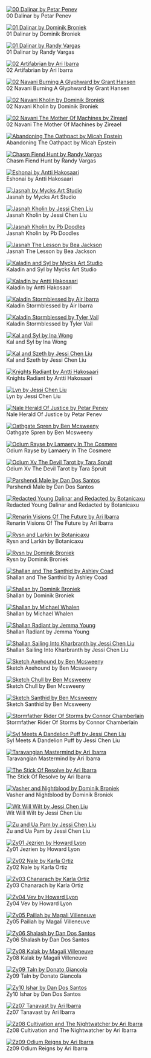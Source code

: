 [![00 Dalinar by Petar Penev](00_dalinar_by_petar_penev.jpg "00 Dalinar by Petar Penev")](https://raw.githubusercontent.com/buckmanc/Wallpapers/main/mobile/stormlight/00_dalinar_by_petar_penev.jpg)\
00 Dalinar by Petar Penev

[![01 Dalinar by Dominik Broniek](01_dalinar_by_dominik_broniek.jpg "01 Dalinar by Dominik Broniek")](https://raw.githubusercontent.com/buckmanc/Wallpapers/main/mobile/stormlight/01_dalinar_by_dominik_broniek.jpg)\
01 Dalinar by Dominik Broniek

[![01 Dalinar by Randy Vargas](01_dalinar_by_randy_vargas.jpg "01 Dalinar by Randy Vargas")](https://raw.githubusercontent.com/buckmanc/Wallpapers/main/mobile/stormlight/01_dalinar_by_randy_vargas.jpg)\
01 Dalinar by Randy Vargas

[![02 Artifabrian by Ari Ibarra](02_artifabrian_by_ari_ibarra.jpg "02 Artifabrian by Ari Ibarra")](https://raw.githubusercontent.com/buckmanc/Wallpapers/main/mobile/stormlight/02_artifabrian_by_ari_ibarra.jpg)\
02 Artifabrian by Ari Ibarra

[![02 Navani Burning A Glyphward by Grant Hansen](02_navani_burning_a_glyphward_by_grant_hansen.webp "02 Navani Burning A Glyphward by Grant Hansen")](https://raw.githubusercontent.com/buckmanc/Wallpapers/main/mobile/stormlight/02_navani_burning_a_glyphward_by_grant_hansen.webp)\
02 Navani Burning A Glyphward by Grant Hansen

[![02 Navani Kholin by Dominik Broniek](02_navani_kholin_by_dominik_broniek.jpg "02 Navani Kholin by Dominik Broniek")](https://raw.githubusercontent.com/buckmanc/Wallpapers/main/mobile/stormlight/02_navani_kholin_by_dominik_broniek.jpg)\
02 Navani Kholin by Dominik Broniek

[![02 Navani The Mother Of Machines by Zireael](02_navani_the_mother_of_machines_by_zireael.jpg "02 Navani The Mother Of Machines by Zireael")](https://raw.githubusercontent.com/buckmanc/Wallpapers/main/mobile/stormlight/02_navani_the_mother_of_machines_by_zireael.jpg)\
02 Navani The Mother Of Machines by Zireael

[![Abandoning The Oathpact by Micah Epstein](abandoning_the_oathpact_by_micah_epstein.jpg "Abandoning The Oathpact by Micah Epstein")](https://raw.githubusercontent.com/buckmanc/Wallpapers/main/mobile/stormlight/abandoning_the_oathpact_by_micah_epstein.jpg)\
Abandoning The Oathpact by Micah Epstein

[![Chasm Fiend Hunt by Randy Vargas](chasm_fiend_hunt_by_randy_vargas.jpg "Chasm Fiend Hunt by Randy Vargas")](https://raw.githubusercontent.com/buckmanc/Wallpapers/main/mobile/stormlight/chasm_fiend_hunt_by_randy_vargas.jpg)\
Chasm Fiend Hunt by Randy Vargas

[![Eshonai by Antti Hakosaari](eshonai_by_antti_hakosaari.jpg "Eshonai by Antti Hakosaari")](https://raw.githubusercontent.com/buckmanc/Wallpapers/main/mobile/stormlight/eshonai_by_antti_hakosaari.jpg)\
Eshonai by Antti Hakosaari

[![Jasnah by Mycks Art Studio](jasnah_by_mycks_art_studio.jpg "Jasnah by Mycks Art Studio")](https://raw.githubusercontent.com/buckmanc/Wallpapers/main/mobile/stormlight/jasnah_by_mycks_art_studio.jpg)\
Jasnah by Mycks Art Studio

[![Jasnah Kholin by Jessi Chen Liu](jasnah_kholin_by_jessi_chen_liu.jpg "Jasnah Kholin by Jessi Chen Liu")](https://raw.githubusercontent.com/buckmanc/Wallpapers/main/mobile/stormlight/jasnah_kholin_by_jessi_chen_liu.jpg)\
Jasnah Kholin by Jessi Chen Liu

[![Jasnah Kholin by Pb Doodles](jasnah_kholin_by_pb_doodles.webp "Jasnah Kholin by Pb Doodles")](https://raw.githubusercontent.com/buckmanc/Wallpapers/main/mobile/stormlight/jasnah_kholin_by_pb_doodles.webp)\
Jasnah Kholin by Pb Doodles

[![Jasnah The Lesson by Bea Jackson](jasnah_the_lesson_by_bea_jackson.jpg "Jasnah The Lesson by Bea Jackson")](https://raw.githubusercontent.com/buckmanc/Wallpapers/main/mobile/stormlight/jasnah_the_lesson_by_bea_jackson.jpg)\
Jasnah The Lesson by Bea Jackson

[![Kaladin and Syl by Mycks Art Studio](kaladin_and_syl_by_mycks_art_studio.jpg "Kaladin and Syl by Mycks Art Studio")](https://raw.githubusercontent.com/buckmanc/Wallpapers/main/mobile/stormlight/kaladin_and_syl_by_mycks_art_studio.jpg)\
Kaladin and Syl by Mycks Art Studio

[![Kaladin by Antti Hakosaari](kaladin_by_antti_hakosaari.jpg "Kaladin by Antti Hakosaari")](https://raw.githubusercontent.com/buckmanc/Wallpapers/main/mobile/stormlight/kaladin_by_antti_hakosaari.jpg)\
Kaladin by Antti Hakosaari

[![Kaladin Stormblessed by Air Ibarra](kaladin_stormblessed_by_air_ibarra.jpg "Kaladin Stormblessed by Air Ibarra")](https://raw.githubusercontent.com/buckmanc/Wallpapers/main/mobile/stormlight/kaladin_stormblessed_by_air_ibarra.jpg)\
Kaladin Stormblessed by Air Ibarra

[![Kaladin Stormblessed by Tyler Vail](kaladin-stormblessed-by-tyler-vail.jpg "Kaladin Stormblessed by Tyler Vail")](https://raw.githubusercontent.com/buckmanc/Wallpapers/main/mobile/stormlight/kaladin-stormblessed-by-tyler-vail.jpg)\
Kaladin Stormblessed by Tyler Vail

[![Kal and Syl by Ina Wong](kal_and_syl_by_ina_wong.jpg "Kal and Syl by Ina Wong")](https://raw.githubusercontent.com/buckmanc/Wallpapers/main/mobile/stormlight/kal_and_syl_by_ina_wong.jpg)\
Kal and Syl by Ina Wong

[![Kal and Szeth by Jessi Chen Liu](kal_and_szeth_by_jessi_chen_liu.png "Kal and Szeth by Jessi Chen Liu")](https://raw.githubusercontent.com/buckmanc/Wallpapers/main/mobile/stormlight/kal_and_szeth_by_jessi_chen_liu.png)\
Kal and Szeth by Jessi Chen Liu

[![Knights Radiant by Antti Hakosaari](knights_radiant_by_antti_hakosaari.jpg "Knights Radiant by Antti Hakosaari")](https://raw.githubusercontent.com/buckmanc/Wallpapers/main/mobile/stormlight/knights_radiant_by_antti_hakosaari.jpg)\
Knights Radiant by Antti Hakosaari

[![Lyn by Jessi Chen Liu](lyn_by_jessi_chen_liu.jpg "Lyn by Jessi Chen Liu")](https://raw.githubusercontent.com/buckmanc/Wallpapers/main/mobile/stormlight/lyn_by_jessi_chen_liu.jpg)\
Lyn by Jessi Chen Liu

[![Nale Herald Of Justice by Petar Penev](nale_herald_of_justice_by_petar_penev.jpg "Nale Herald Of Justice by Petar Penev")](https://raw.githubusercontent.com/buckmanc/Wallpapers/main/mobile/stormlight/nale_herald_of_justice_by_petar_penev.jpg)\
Nale Herald Of Justice by Petar Penev

[![Oathgate Spren by Ben Mcsweeny](oathgate_spren_by_ben_mcsweeny.jpg "Oathgate Spren by Ben Mcsweeny")](https://raw.githubusercontent.com/buckmanc/Wallpapers/main/mobile/stormlight/oathgate_spren_by_ben_mcsweeny.jpg)\
Oathgate Spren by Ben Mcsweeny

[![Odium Rayse by Lamaery In The Cosmere](odium_rayse_by_lamaery_in_the_cosmere.jpg "Odium Rayse by Lamaery In The Cosmere")](https://raw.githubusercontent.com/buckmanc/Wallpapers/main/mobile/stormlight/odium_rayse_by_lamaery_in_the_cosmere.jpg)\
Odium Rayse by Lamaery In The Cosmere

[![Odium Xv The Devil Tarot by Tara Spruit](odium_xv_the_devil_tarot_by_tara_spruit.jpg "Odium Xv The Devil Tarot by Tara Spruit")](https://raw.githubusercontent.com/buckmanc/Wallpapers/main/mobile/stormlight/odium_xv_the_devil_tarot_by_tara_spruit.jpg)\
Odium Xv The Devil Tarot by Tara Spruit

[![Parshendi Male by Dan Dos Santos](parshendi_male_by_dan_dos_santos.jpg "Parshendi Male by Dan Dos Santos")](https://raw.githubusercontent.com/buckmanc/Wallpapers/main/mobile/stormlight/parshendi_male_by_dan_dos_santos.jpg)\
Parshendi Male by Dan Dos Santos

[![Redacted Young Dalinar and Redacted by Botanicaxu](redacted_young_dalinar_and_redacted_by_botanicaxu.jpg "Redacted Young Dalinar and Redacted by Botanicaxu")](https://raw.githubusercontent.com/buckmanc/Wallpapers/main/mobile/stormlight/redacted_young_dalinar_and_redacted_by_botanicaxu.jpg)\
Redacted Young Dalinar and Redacted by Botanicaxu

[![Renarin Visions Of The Future by Ari Ibarra](renarin_visions_of_the_future_by_ari_ibarra.jpg "Renarin Visions Of The Future by Ari Ibarra")](https://raw.githubusercontent.com/buckmanc/Wallpapers/main/mobile/stormlight/renarin_visions_of_the_future_by_ari_ibarra.jpg)\
Renarin Visions Of The Future by Ari Ibarra

[![Rysn and Larkin by Botanicaxu](rysn_and_larkin_by_botanicaxu.jpg "Rysn and Larkin by Botanicaxu")](https://raw.githubusercontent.com/buckmanc/Wallpapers/main/mobile/stormlight/rysn_and_larkin_by_botanicaxu.jpg)\
Rysn and Larkin by Botanicaxu

[![Rysn by Dominik Broniek](rysn_by_dominik_broniek.jpg "Rysn by Dominik Broniek")](https://raw.githubusercontent.com/buckmanc/Wallpapers/main/mobile/stormlight/rysn_by_dominik_broniek.jpg)\
Rysn by Dominik Broniek

[![Shallan and The Santhid by Ashley Coad](shallan_and_the_santhid_by_ashley_coad.png "Shallan and The Santhid by Ashley Coad")](https://raw.githubusercontent.com/buckmanc/Wallpapers/main/mobile/stormlight/shallan_and_the_santhid_by_ashley_coad.png)\
Shallan and The Santhid by Ashley Coad

[![Shallan by Dominik Broniek](shallan_by_dominik_broniek.jpg "Shallan by Dominik Broniek")](https://raw.githubusercontent.com/buckmanc/Wallpapers/main/mobile/stormlight/shallan_by_dominik_broniek.jpg)\
Shallan by Dominik Broniek

[![Shallan by Michael Whalen](shallan_by_michael_whalen.png "Shallan by Michael Whalen")](https://raw.githubusercontent.com/buckmanc/Wallpapers/main/mobile/stormlight/shallan_by_michael_whalen.png)\
Shallan by Michael Whalen

[![Shallan Radiant by Jemma Young](shallan_radiant_by_jemma_young.jpg "Shallan Radiant by Jemma Young")](https://raw.githubusercontent.com/buckmanc/Wallpapers/main/mobile/stormlight/shallan_radiant_by_jemma_young.jpg)\
Shallan Radiant by Jemma Young

[![Shallan Sailing Into Kharbranth by Jessi Chen Liu](shallan_sailing_into_kharbranth_by_jessi_chen_liu.jpg "Shallan Sailing Into Kharbranth by Jessi Chen Liu")](https://raw.githubusercontent.com/buckmanc/Wallpapers/main/mobile/stormlight/shallan_sailing_into_kharbranth_by_jessi_chen_liu.jpg)\
Shallan Sailing Into Kharbranth by Jessi Chen Liu

[![Sketch Axehound by Ben Mcsweeny](sketch_axehound_by_ben_mcsweeny.jpeg "Sketch Axehound by Ben Mcsweeny")](https://raw.githubusercontent.com/buckmanc/Wallpapers/main/mobile/stormlight/sketch_axehound_by_ben_mcsweeny.jpeg)\
Sketch Axehound by Ben Mcsweeny

[![Sketch Chull by Ben Mcsweeny](sketch_chull_by_ben_mcsweeny.jpeg "Sketch Chull by Ben Mcsweeny")](https://raw.githubusercontent.com/buckmanc/Wallpapers/main/mobile/stormlight/sketch_chull_by_ben_mcsweeny.jpeg)\
Sketch Chull by Ben Mcsweeny

[![Sketch Santhid by Ben Mcsweeny](sketch_santhid_by_ben_mcsweeny.jpeg "Sketch Santhid by Ben Mcsweeny")](https://raw.githubusercontent.com/buckmanc/Wallpapers/main/mobile/stormlight/sketch_santhid_by_ben_mcsweeny.jpeg)\
Sketch Santhid by Ben Mcsweeny

[![Stormfather Rider Of Storms by Connor Chamberlain](stormfather_rider_of_storms_by_connor_chamberlain.jpg "Stormfather Rider Of Storms by Connor Chamberlain")](https://raw.githubusercontent.com/buckmanc/Wallpapers/main/mobile/stormlight/stormfather_rider_of_storms_by_connor_chamberlain.jpg)\
Stormfather Rider Of Storms by Connor Chamberlain

[![Syl Meets A Dandelion Puff by Jessi Chen Liu](syl_meets_a_dandelion_puff_by_jessi_chen_liu.png "Syl Meets A Dandelion Puff by Jessi Chen Liu")](https://raw.githubusercontent.com/buckmanc/Wallpapers/main/mobile/stormlight/syl_meets_a_dandelion_puff_by_jessi_chen_liu.png)\
Syl Meets A Dandelion Puff by Jessi Chen Liu

[![Taravangian Mastermind by Ari Ibarra](taravangian_mastermind_by_ari_ibarra.jpg "Taravangian Mastermind by Ari Ibarra")](https://raw.githubusercontent.com/buckmanc/Wallpapers/main/mobile/stormlight/taravangian_mastermind_by_ari_ibarra.jpg)\
Taravangian Mastermind by Ari Ibarra

[![The Stick Of Resolve by Ari Ibarra](The_Stick_of_Resolve_by_Ari_Ibarra.jpg "The Stick Of Resolve by Ari Ibarra")](https://raw.githubusercontent.com/buckmanc/Wallpapers/main/mobile/stormlight/The_Stick_of_Resolve_by_Ari_Ibarra.jpg)\
The Stick Of Resolve by Ari Ibarra

[![Vasher and Nightblood by Dominik Broniek](vasher_and_nightblood_by_dominik_broniek.jpg "Vasher and Nightblood by Dominik Broniek")](https://raw.githubusercontent.com/buckmanc/Wallpapers/main/mobile/stormlight/vasher_and_nightblood_by_dominik_broniek.jpg)\
Vasher and Nightblood by Dominik Broniek

[![Wit Will Wilt by Jessi Chen Liu](wit_will_wilt_by_jessi_chen_liu.jpg "Wit Will Wilt by Jessi Chen Liu")](https://raw.githubusercontent.com/buckmanc/Wallpapers/main/mobile/stormlight/wit_will_wilt_by_jessi_chen_liu.jpg)\
Wit Will Wilt by Jessi Chen Liu

[![Zu and Ua Pam by Jessi Chen Liu](zu_and_ua_pam_by_jessi_chen_liu.jpg "Zu and Ua Pam by Jessi Chen Liu")](https://raw.githubusercontent.com/buckmanc/Wallpapers/main/mobile/stormlight/zu_and_ua_pam_by_jessi_chen_liu.jpg)\
Zu and Ua Pam by Jessi Chen Liu

[![Zy01 Jezrien by Howard Lyon](zy01_jezrien_by_howard_lyon.jpg "Zy01 Jezrien by Howard Lyon")](https://raw.githubusercontent.com/buckmanc/Wallpapers/main/mobile/stormlight/zy01_jezrien_by_howard_lyon.jpg)\
Zy01 Jezrien by Howard Lyon

[![Zy02 Nale by Karla Ortiz](zy02_nale_by_karla_ortiz.png "Zy02 Nale by Karla Ortiz")](https://raw.githubusercontent.com/buckmanc/Wallpapers/main/mobile/stormlight/zy02_nale_by_karla_ortiz.png)\
Zy02 Nale by Karla Ortiz

[![Zy03 Chanarach by Karla Ortiz](zy03_chanarach_by_karla_ortiz.png "Zy03 Chanarach by Karla Ortiz")](https://raw.githubusercontent.com/buckmanc/Wallpapers/main/mobile/stormlight/zy03_chanarach_by_karla_ortiz.png)\
Zy03 Chanarach by Karla Ortiz

[![Zy04 Vev by Howard Lyon](zy04_vev_by_howard_lyon.jpg "Zy04 Vev by Howard Lyon")](https://raw.githubusercontent.com/buckmanc/Wallpapers/main/mobile/stormlight/zy04_vev_by_howard_lyon.jpg)\
Zy04 Vev by Howard Lyon

[![Zy05 Pailiah by Magali Villeneuve](zy05_pailiah_by_magali_villeneuve.jpg "Zy05 Pailiah by Magali Villeneuve")](https://raw.githubusercontent.com/buckmanc/Wallpapers/main/mobile/stormlight/zy05_pailiah_by_magali_villeneuve.jpg)\
Zy05 Pailiah by Magali Villeneuve

[![Zy06 Shalash by Dan Dos Santos](zy06_shalash_by_dan_dos_santos.png "Zy06 Shalash by Dan Dos Santos")](https://raw.githubusercontent.com/buckmanc/Wallpapers/main/mobile/stormlight/zy06_shalash_by_dan_dos_santos.png)\
Zy06 Shalash by Dan Dos Santos

[![Zy08 Kalak by Magali Villeneuve](zy08_kalak_by_magali_villeneuve.jpg "Zy08 Kalak by Magali Villeneuve")](https://raw.githubusercontent.com/buckmanc/Wallpapers/main/mobile/stormlight/zy08_kalak_by_magali_villeneuve.jpg)\
Zy08 Kalak by Magali Villeneuve

[![Zy09 Taln by Donato Giancola](zy09_taln_by_donato_giancola.jpg "Zy09 Taln by Donato Giancola")](https://raw.githubusercontent.com/buckmanc/Wallpapers/main/mobile/stormlight/zy09_taln_by_donato_giancola.jpg)\
Zy09 Taln by Donato Giancola

[![Zy10 Ishar by Dan Dos Santos](zy10_ishar_by_dan_dos_santos.png "Zy10 Ishar by Dan Dos Santos")](https://raw.githubusercontent.com/buckmanc/Wallpapers/main/mobile/stormlight/zy10_ishar_by_dan_dos_santos.png)\
Zy10 Ishar by Dan Dos Santos

[![Zz07 Tanavast by Ari Ibarra](zz07_tanavast_by_ari_ibarra.jpg "Zz07 Tanavast by Ari Ibarra")](https://raw.githubusercontent.com/buckmanc/Wallpapers/main/mobile/stormlight/zz07_tanavast_by_ari_ibarra.jpg)\
Zz07 Tanavast by Ari Ibarra

[![Zz08 Cultivation and The Nightwatcher by Ari Ibarra](zz08_cultivation_and_the_nightwatcher_by_ari_ibarra.jpg "Zz08 Cultivation and The Nightwatcher by Ari Ibarra")](https://raw.githubusercontent.com/buckmanc/Wallpapers/main/mobile/stormlight/zz08_cultivation_and_the_nightwatcher_by_ari_ibarra.jpg)\
Zz08 Cultivation and The Nightwatcher by Ari Ibarra

[![Zz09 Odium Reigns by Ari Ibarra](zz09_odium_reigns_by_ari_ibarra.jpg "Zz09 Odium Reigns by Ari Ibarra")](https://raw.githubusercontent.com/buckmanc/Wallpapers/main/mobile/stormlight/zz09_odium_reigns_by_ari_ibarra.jpg)\
Zz09 Odium Reigns by Ari Ibarra

